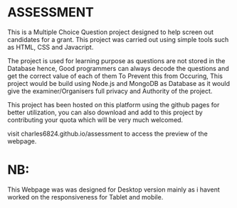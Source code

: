 # ASSESSMENT
This is a Multiple Choice Question project designed to help screen out candidates for a grant. This project was carried out using simple tools such as HTML, CSS and Javacript.

The project is used for learning purpose as questions are not stored in the Database hence, Good programmers can always decode the questions and get the correct value of each of them
To Prevent this from Occuring, This project would be build using Node.js and MongoDB as Database as it would give the examiner/Organisers full privacy and Authority of the project.

This project has been hosted on this platform using the github pages for better utilization, you can also download and add to this project by contributing your quota which will be very much welcomed.

visit charles6824.github.io/assessment to access the preview of the webpage.

# NB:
This Webpage was was designed for Desktop version mainly as i havent worked on the responsiveness for Tablet and mobile.
